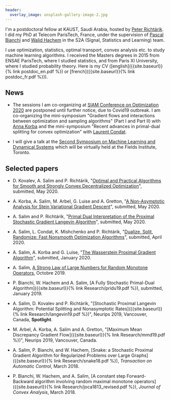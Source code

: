 ```yaml
---
header:
  overlay_image: unsplash-gallery-image-2.jpg
---
```



I'm a postdoctoral fellow at KAUST, Saudi Arabia, hosted by [Peter Richtárik](https://richtarik.org/). I did my PhD at Telecom ParisTech, France, under the supervision of [Pascal Bianchi](https://bianchi.wp.imt.fr/) and [Walid Hachem](http://www-syscom.univ-mlv.fr/~whachem/) in the S2A (Signal, Statistics and Learning) team. 

I use optimization, statistics, optimal transport, convex analysis etc. to study machine learning algorithms. I received the Masters degrees in 2015 from ENSAE ParisTech, where I studied statistics, and from Paris XI University, where I studied probability theory. Here is my CV ([english]({{site.baseurl}}{% link postdoc_en.pdf %}) or [french]({{site.baseurl}}{% link postdoc_fr.pdf %})).

## News

- The sessions I am co-organizing at [SIAM Conference on Optimization 2020](https://www.siam.org/conferences/cm/conference/op20) are postponed until further notice, due to Covid19 outbreak. 
I am co-organizing the mini-symposium "Gradient flows and interactions between optimization and sampling algorithms" (Part I and Part II) with [Anna Korba](https://akorba.github.io/) and the mini-symposium "Recent advances in primal-dual splitting for convex optimization" with [Laurent Condat](https://lcondat.github.io/).

- I will give a talk at the [Second Symposium on Machine Learning and Dynamical Systems](https://sites.google.com/site/boumedienehamzi/second-symposium-on-machine-learning-and-dynamical-systems) which will be virtually held at the Fields Institute, Toronto. 


## Selected papers

- D. Kovalev, A. Salim and P. Richtárik, "[Optimal and Practical Algorithms for Smooth and Strongly Convex Decentralized Optimization](https://arxiv.org/abs/2006.09270)", submitted, May 2020.

- A. Korba, A. Salim, M. Arbel, G. Luise and A. Gretton, "[A Non-Asymptotic Analysis for Stein Variational Gradient Descent](https://arxiv.org/abs/2006.09797)", submitted, May 2020. 

- A. Salim and P. Richtárik, "[Primal Dual Interpretation of the Proximal Stochastic Gradient Langevin Algorithm](https://arxiv.org/abs/2006.09270)", submitted, May 2020. 

- A. Salim, L. Condat, K. Mishchenko and P. Richtárik, "[Dualize, Split, Randomize: Fast Nonsmooth Optimization Algorithms](https://arxiv.org/abs/2004.02635)", submitted, April 2020. 

- A. Salim, A. Korba and G. Luise, "[The Wasserstein Proximal Gradient Algorithm](https://arxiv.org/abs/2002.03035)", submitted, January 2020. 

- A. Salim, [A Strong Law of Large Numbers for Random Monotone Operators](https://arxiv.org/abs/1910.04405), Octobre 2019. 

- P. Bianchi, W. Hachem and A. Salim, [A Fully Stochastic Primal-Dual Algorithm]({{site.baseurl}}{% link Research/pridu19.pdf %}), submitted, January 2019. 

- A. Salim, D. Kovalev and P. Richtárik, "[Stochastic Proximal Langevin Algorithm: Potential Splitting and Nonasymptotic Rates]({{site.baseurl}}{% link Research/langevin19.pdf %})", Neurips 2019, Vancouver, Canada, **Spotlight**.

- M. Arbel, A. Korba, A. Salim and A. Gretton, "[Maximum Mean Discrepancy Gradient Flow]({{site.baseurl}}{% link Research/mmd19.pdf %})", Neurips 2019, Vancouver, Canada.

- A. Salim, P. Bianchi, and W. Hachem, [Snake: a Stochastic Proximal Gradient Algorithm for Regularized Problems over Large Graphs]({{site.baseurl}}{% link Research/snake18.pdf %}), _Transaction on Automatic Control_, March 2018.

- P. Bianchi, W. Hachem, and A. Salim, [A constant step Forward-Backward algorithm involving random maximal monotone operators]({{site.baseurl}}{% link Research/joca1813_revised.pdf %}), _Journal of Convex Analysis_, March 2018.
